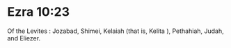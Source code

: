 # Ezra 10:23

Of the Levites : Jozabad, Shimei, Kelaiah (that is, Kelita ), Pethahiah, Judah, and Eliezer.

